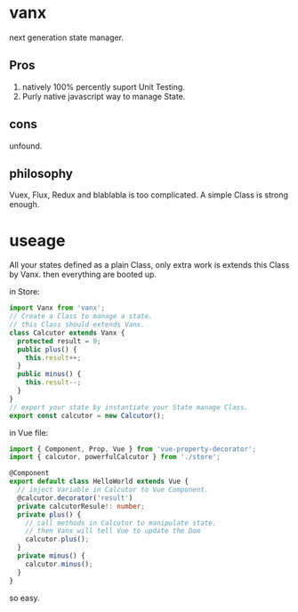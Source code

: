 # vanx

next generation state manager.

## Pros

1. natively 100% percently suport Unit Testing.
2. Purly native javascript way to manage State.

## cons

unfound.

## philosophy

Vuex, Flux, Redux and blablabla is too complicated.
A simple Class is strong enough.

# useage

All your states defined as a plain Class, only extra work is extends this Class by Vanx.
then everything are booted up.

in Store:

```ts
import Vanx from 'vanx';
// Create a Class to manage a state.
// this Class should extends Vanx.
class Calcutor extends Vanx {
  protected result = 0;
  public plus() {
    this.result++;
  }
  public minus() {
    this.result--;
  }
}
// export your state by instantiate your State manage Class.
export const calcutor = new Calcutor();
```

in Vue file:

```ts
import { Component, Prop, Vue } from 'vue-property-decorator';
import { calcutor, powerfulCalcutor } from './store';

@Component
export default class HelloWorld extends Vue {
  // inject Variable in Calcutor to Vue Component.
  @calcutor.decorator('result')
  private calcutorResule!: number;
  private plus() {
    // call methods in Calcutor to manipulate state.
    // then Vanx will tell Vue to update the Dom
    calcutor.plus();
  }
  private minus() {
    calcutor.minus();
  }
}
```

so easy.
